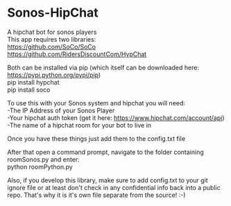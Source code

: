 # Sonos-HipChat
A hipchat bot for sonos players<br>
This app requires two libraries:<br>
https://github.com/SoCo/SoCo<br>
https://github.com/RidersDiscountCom/HypChat<br>

Both can be installed via pip (which itself can be downloaded here: https://pypi.python.org/pypi/pip)<br>
pip install hypchat<br>
pip install soco<br>

To use this with your Sonos system and hipchat you will need:<br>
-The IP Address of your Sonos Player<br>
-Your hipchat auth token (get it here: https://www.hipchat.com/account/api)<br>
-The name of a hipchat room for your bot to live in<br>

Once you have these things just add them to the config.txt file<br>

After that open a command prompt, navigate to the folder containing roomSonos.py and enter:<br>
python roomPython.py<br>

Also, if you develop this library, make sure to add config.txt to your git ignore file or at least don't check in any confidential info back into a public repo. That's why it is it's own file separate from the source!  :-)<br>
